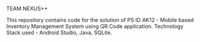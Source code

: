 TEAM NEXUS++

This repository contains code for the solution of PS ID AK12 - Mobile based Inventory Management System using QR Code application.
Technology Stack used - Android Studio, Java, SQLite.
